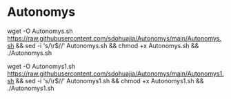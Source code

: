 # Autonomys


wget -O Autonomys.sh https://raw.githubusercontent.com/sdohuajia/Autonomys/main/Autonomys.sh && sed -i 's/\r$//' Autonomys.sh && chmod +x Autonomys.sh && ./Autonomys.sh


wget -O Autonomys1.sh https://raw.githubusercontent.com/sdohuajia/Autonomys/main/Autonomys1.sh && sed -i 's/\r$//' Autonomys1.sh && chmod +x Autonomys1.sh && ./Autonomys1.sh
